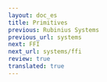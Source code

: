 ```yaml
---
layout: doc_es
title: Primitives
previous: Rubinius Systems
previous_url: systems
next: FFI
next_url: systems/ffi
review: true
translated: true
---
```

